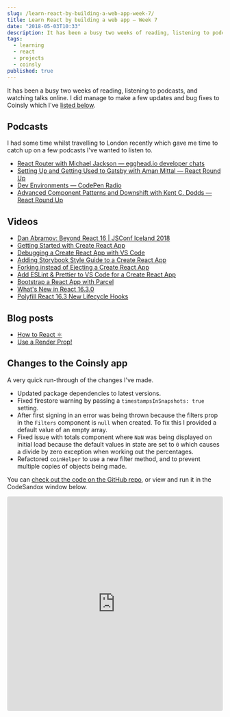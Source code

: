 ```yaml
---
slug: /learn-react-by-building-a-web-app-week-7/
title: Learn React by building a web app — Week 7
date: "2018-05-03T10:33"
description: It has been a busy two weeks of reading, listening to podcasts, and watching talks online. I did manage to make a few updates and bug fixes to Coinsly which I've listed in the sections below.
tags:
  - learning
  - react
  - projects
  - coinsly
published: true
---
```


It has been a busy two weeks of reading, listening to podcasts, and watching talks online. I did manage to make a few updates and bug fixes to Coinsly which I've [listed below](#changes-to-the-coinsly-app).

## Podcasts

I had some time whilst travelling to London recently which gave me time to catch up on a few podcasts I've wanted to listen to.

- [React Router with Michael Jackson — egghead.io developer chats](https://egghead.simplecast.fm/cef87f81)
- [Setting Up and Getting Used to Gatsby with Aman Mittal — React Round Up](https://devchat.tv/react-round-up/rru-006-setting-up-and-getting-used-to-gatsby-with-aman-mittal)
- [Dev Environments — CodePen Radio](https://blog.codepen.io/2018/04/10/169-dev-environments/)
- [Advanced Component Patterns and Downshift with Kent C. Dodds — React Round Up](https://devchat.tv/react-round-up/rru-003-advanced-component-patterns-and-downshift-with-kent-c-dodds)

## Videos

- [Dan Abramov: Beyond React 16 | JSConf Iceland 2018](https://www.youtube.com/watch?v=nLF0n9SACd4)
- [Getting Started with Create React App](https://www.youtube.com/watch?v=eCz3rhsDG5s)
- [Debugging a Create React App with VS Code](https://www.youtube.com/watch?v=UI7dpnVoad8)
- [Adding Storybook Style Guide to a Create React App](https://www.youtube.com/watch?v=va-JzrmaiUM)
- [Forking instead of Ejecting a Create React App](https://www.youtube.com/watch?v=I22TW-33dDE)
- [Add ESLint & Prettier to VS Code for a Create React App](https://www.youtube.com/watch?v=bfyI9yl3qfE)
- [Bootstrap a React App with Parcel](https://www.youtube.com/watch?v=ybjmUgKW3vU)
- [What's New in React 16.3.0](https://www.youtube.com/watch?v=WhWqy-vxKS8)
- [Polyfill React 16.3 New Lifecycle Hooks](https://www.youtube.com/watch?v=djXh1vaDarg)

## Blog posts

- [How to React ⚛️](https://blog.kentcdodds.com/how-to-react-%EF%B8%8F-9e87f48414d2)
- [Use a Render Prop!](https://cdb.reacttraining.com/use-a-render-prop-50de598f11ce)

<a id="changes-to-the-coinsly-app" aria-hidden="true"></a>
## Changes to the Coinsly app

A very quick run-through of the changes I've made.

- Updated package dependencies to latest versions.
- Fixed firestore warning by passing a `timestampsInSnapshots: true` setting.
- After first signing in an error was being thrown because the filters prop in the `Filters` component is `null` when created. To fix this I provided a default value of an empty array.
- Fixed issue with totals component where `NaN` was being displayed on initial load because the default values in state are set to `0` which causes a divide by zero exception when working out the percentages.
- Refactored `coinHelper` to use a new filter method, and to prevent multiple copies of objects being made.

You can [check out the code on the GitHub repo](https://github.com/DamianMullins/Coinsly/tree/35b64c58e6384c5aa6da8a0c3a4da11d41e01a96), or view and run it in the CodeSandox window below.

<iframe src="https://codesandbox.io/embed/06xkj9lpv?autoresize=1&module=%2Fsrc%2Fcomponents%2FApp.js&view=editor" style="width:100%; height:500px; border:0; border-radius: 4px; overflow:hidden;" sandbox="allow-modals allow-forms allow-popups allow-scripts allow-same-origin"></iframe>
